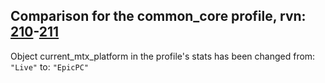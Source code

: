 ## Comparison for the common_core profile, rvn: [210](https://github.com/PRO100KatYT/FortniteProfileRevisions/tree/main/profiles/common_core/210%20common_core.json)-[211](https://github.com/PRO100KatYT/FortniteProfileRevisions/tree/main/profiles/common_core/211%20common_core.json)

Object current_mtx_platform in the profile's stats has been changed from: `"Live"` to: `"EpicPC"`
<br><br>
